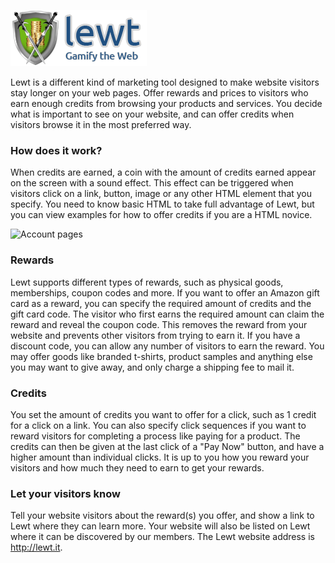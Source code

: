![Gamify your website - Offer rewards and prices to loyal visitors and keep them coming back for more.](/public/images/lewt_logo.png "Gamify your website - Offer rewards and prices to loyal visitors and keep them coming back for more.")

Lewt is a different kind of marketing tool designed to make website visitors stay longer on your web pages. Offer rewards and prices to visitors who earn enough credits from browsing your products and services. You decide what is important to see on your website, and can offer credits when visitors browse it in the most preferred way. 

### How does it work?

When credits are earned, a coin with the amount of credits earned appear on the screen with a sound effect. This effect can be triggered when visitors click on a link, button, image or any other HTML element that you specify. You need to know basic HTML to take full advantage of Lewt, but you can view examples for how to offer credits if you are a HTML novice.

![Account pages](/public/images/lewt_account.png "Account pages")

### Rewards

Lewt supports different types of rewards, such as physical goods, memberships, coupon codes and more. If you want to offer an Amazon gift card as a reward, you can specify the required amount of credits and the gift card code. The visitor who first earns the required amount can claim the reward and reveal the coupon code. This removes the reward from your website and prevents other visitors from trying to earn it. If you have a discount code, you can allow any number of visitors to earn the reward. You may offer goods like branded t-shirts, product samples and anything else you may want to give away, and only charge a shipping fee to mail it.

### Credits

You set the amount of credits you want to offer for a click, such as 1 credit for a click on a link. You can also specify click sequences if you want to reward visitors for completing a process like paying for a product. The credits can then be given at the last click of a "Pay Now" button, and have a higher amount than individual clicks. It is up to you how you reward your visitors and how much they need to earn to get your rewards.

### Let your visitors know

Tell your website visitors about the reward(s) you offer, and show a link to Lewt where they can learn more. Your website will also be listed on Lewt where it can be discovered by our members. The Lewt website address is http://lewt.it.